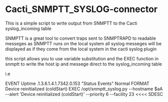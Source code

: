 # Cacti_SNMPTT_SYSLOG-connector
This is a simple script to write output from SNMPTT to the Cacti syslog_incoming table 


SNMPTT is a great tool to convert traps sent to SNMPTRAPD to readable messeges
as SNMPTT runs on the local system all syslog  messeges will be displayed as if they come from the local system
in the cacti syslog plugin 

this script allows you to use variable substitution and the EXEC function in snmptt to 
write the host ip and messege direct to the syslog_incoming table

i.e

EVENT Uptime .1.3.6.1.4.1.7342.0.153  "Status Events" Normal
FORMAT Device reinitialized (coldStart)
EXEC /opt/snmptt_syslog.py --hostname $aA --alert 'Device reinitialized (coldStart)' --priority 6  --facility 23 <<<<
SDESC

